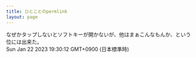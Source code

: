 ```yaml
---
title: ひとことのpermlink
layout: page
---
```

<div class="box" dt="1674383412027">
  なぜかタップしないとソフトキーが開かないが、他はまぁこんなもんか、という位には出来た。
  <div class="content is-small">Sun Jan 22 2023 19:30:12 GMT+0900 (日本標準時)</div>
</div>